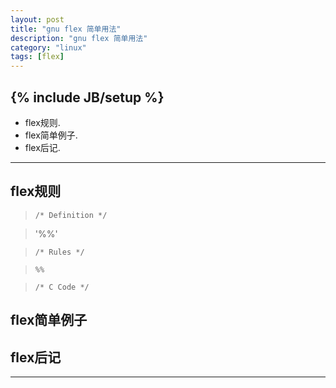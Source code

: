 ```yaml
---
layout: post
title: "gnu flex 简单用法"
description: "gnu flex 简单用法"
category: "linux"
tags: [flex]
---
```

{% include JB/setup %}
---

*	flex规则.
*	flex简单例子.
*	flex后记.

---

##	flex规则

>    `/* Definition */`

>    '%%'

>    `/* Rules */`

>    `%%`

>    `/* C Code */`

##   flex简单例子

##   flex后记

---